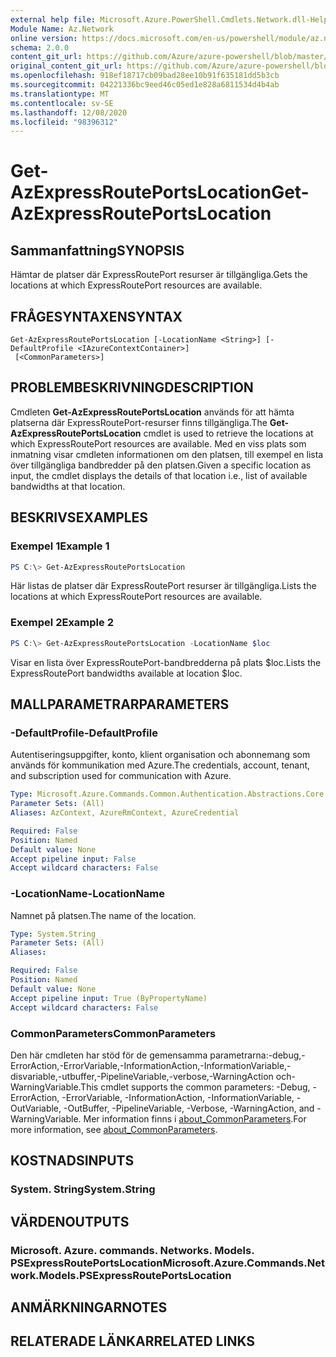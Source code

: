 ```yaml
---
external help file: Microsoft.Azure.PowerShell.Cmdlets.Network.dll-Help.xml
Module Name: Az.Network
online version: https://docs.microsoft.com/en-us/powershell/module/az.network/get-azexpressrouteportslocation
schema: 2.0.0
content_git_url: https://github.com/Azure/azure-powershell/blob/master/src/Network/Network/help/Get-AzExpressRoutePortsLocation.md
original_content_git_url: https://github.com/Azure/azure-powershell/blob/master/src/Network/Network/help/Get-AzExpressRoutePortsLocation.md
ms.openlocfilehash: 918ef18717cb09bad28ee10b91f635181dd5b3cb
ms.sourcegitcommit: 04221336bc9eed46c05ed1e828a6811534d4b4ab
ms.translationtype: MT
ms.contentlocale: sv-SE
ms.lasthandoff: 12/08/2020
ms.locfileid: "98396312"
---
```

# <span data-ttu-id="bd0e3-101">Get-AzExpressRoutePortsLocation</span><span class="sxs-lookup"><span data-stu-id="bd0e3-101">Get-AzExpressRoutePortsLocation</span></span>

## <span data-ttu-id="bd0e3-102">Sammanfattning</span><span class="sxs-lookup"><span data-stu-id="bd0e3-102">SYNOPSIS</span></span>
<span data-ttu-id="bd0e3-103">Hämtar de platser där ExpressRoutePort resurser är tillgängliga.</span><span class="sxs-lookup"><span data-stu-id="bd0e3-103">Gets the locations at which ExpressRoutePort resources are available.</span></span>

## <span data-ttu-id="bd0e3-104">FRÅGESYNTAXEN</span><span class="sxs-lookup"><span data-stu-id="bd0e3-104">SYNTAX</span></span>

```
Get-AzExpressRoutePortsLocation [-LocationName <String>] [-DefaultProfile <IAzureContextContainer>]
 [<CommonParameters>]
```

## <span data-ttu-id="bd0e3-105">PROBLEMBESKRIVNING</span><span class="sxs-lookup"><span data-stu-id="bd0e3-105">DESCRIPTION</span></span>
<span data-ttu-id="bd0e3-106">Cmdleten **Get-AzExpressRoutePortsLocation** används för att hämta platserna där ExpressRoutePort-resurser finns tillgängliga.</span><span class="sxs-lookup"><span data-stu-id="bd0e3-106">The **Get-AzExpressRoutePortsLocation** cmdlet is used to retrieve the locations at which ExpressRoutePort resources are available.</span></span> <span data-ttu-id="bd0e3-107">Med en viss plats som inmatning visar cmdleten informationen om den platsen, till exempel en lista över tillgängliga bandbredder på den platsen.</span><span class="sxs-lookup"><span data-stu-id="bd0e3-107">Given a specific location as input, the cmdlet displays the details of that location i.e., list of available bandwidths at that location.</span></span>

## <span data-ttu-id="bd0e3-108">BESKRIVS</span><span class="sxs-lookup"><span data-stu-id="bd0e3-108">EXAMPLES</span></span>

### <span data-ttu-id="bd0e3-109">Exempel 1</span><span class="sxs-lookup"><span data-stu-id="bd0e3-109">Example 1</span></span>
```powershell
PS C:\> Get-AzExpressRoutePortsLocation
```

<span data-ttu-id="bd0e3-110">Här listas de platser där ExpressRoutePort resurser är tillgängliga.</span><span class="sxs-lookup"><span data-stu-id="bd0e3-110">Lists the locations at which ExpressRoutePort resources are available.</span></span>

### <span data-ttu-id="bd0e3-111">Exempel 2</span><span class="sxs-lookup"><span data-stu-id="bd0e3-111">Example 2</span></span>
```powershell
PS C:\> Get-AzExpressRoutePortsLocation -LocationName $loc
```

<span data-ttu-id="bd0e3-112">Visar en lista över ExpressRoutePort-bandbredderna på plats $loc.</span><span class="sxs-lookup"><span data-stu-id="bd0e3-112">Lists the ExpressRoutePort bandwidths available at location $loc.</span></span>

## <span data-ttu-id="bd0e3-113">MALLPARAMETRAR</span><span class="sxs-lookup"><span data-stu-id="bd0e3-113">PARAMETERS</span></span>

### <span data-ttu-id="bd0e3-114">-DefaultProfile</span><span class="sxs-lookup"><span data-stu-id="bd0e3-114">-DefaultProfile</span></span>
<span data-ttu-id="bd0e3-115">Autentiseringsuppgifter, konto, klient organisation och abonnemang som används för kommunikation med Azure.</span><span class="sxs-lookup"><span data-stu-id="bd0e3-115">The credentials, account, tenant, and subscription used for communication with Azure.</span></span>

```yaml
Type: Microsoft.Azure.Commands.Common.Authentication.Abstractions.Core.IAzureContextContainer
Parameter Sets: (All)
Aliases: AzContext, AzureRmContext, AzureCredential

Required: False
Position: Named
Default value: None
Accept pipeline input: False
Accept wildcard characters: False
```

### <span data-ttu-id="bd0e3-116">-LocationName</span><span class="sxs-lookup"><span data-stu-id="bd0e3-116">-LocationName</span></span>
<span data-ttu-id="bd0e3-117">Namnet på platsen.</span><span class="sxs-lookup"><span data-stu-id="bd0e3-117">The name of the location.</span></span>

```yaml
Type: System.String
Parameter Sets: (All)
Aliases:

Required: False
Position: Named
Default value: None
Accept pipeline input: True (ByPropertyName)
Accept wildcard characters: False
```

### <span data-ttu-id="bd0e3-118">CommonParameters</span><span class="sxs-lookup"><span data-stu-id="bd0e3-118">CommonParameters</span></span>
<span data-ttu-id="bd0e3-119">Den här cmdleten har stöd för de gemensamma parametrarna:-debug,-ErrorAction,-ErrorVariable,-InformationAction,-InformationVariable,-disvariable,-utbuffer,-PipelineVariable,-verbose,-WarningAction och-WarningVariable.</span><span class="sxs-lookup"><span data-stu-id="bd0e3-119">This cmdlet supports the common parameters: -Debug, -ErrorAction, -ErrorVariable, -InformationAction, -InformationVariable, -OutVariable, -OutBuffer, -PipelineVariable, -Verbose, -WarningAction, and -WarningVariable.</span></span> <span data-ttu-id="bd0e3-120">Mer information finns i [about_CommonParameters](http://go.microsoft.com/fwlink/?LinkID=113216).</span><span class="sxs-lookup"><span data-stu-id="bd0e3-120">For more information, see [about_CommonParameters](http://go.microsoft.com/fwlink/?LinkID=113216).</span></span>

## <span data-ttu-id="bd0e3-121">KOSTNADS</span><span class="sxs-lookup"><span data-stu-id="bd0e3-121">INPUTS</span></span>

### <span data-ttu-id="bd0e3-122">System. String</span><span class="sxs-lookup"><span data-stu-id="bd0e3-122">System.String</span></span>

## <span data-ttu-id="bd0e3-123">VÄRDEN</span><span class="sxs-lookup"><span data-stu-id="bd0e3-123">OUTPUTS</span></span>

### <span data-ttu-id="bd0e3-124">Microsoft. Azure. commands. Networks. Models. PSExpressRoutePortsLocation</span><span class="sxs-lookup"><span data-stu-id="bd0e3-124">Microsoft.Azure.Commands.Network.Models.PSExpressRoutePortsLocation</span></span>

## <span data-ttu-id="bd0e3-125">ANMÄRKNINGAR</span><span class="sxs-lookup"><span data-stu-id="bd0e3-125">NOTES</span></span>

## <span data-ttu-id="bd0e3-126">RELATERADE LÄNKAR</span><span class="sxs-lookup"><span data-stu-id="bd0e3-126">RELATED LINKS</span></span>
